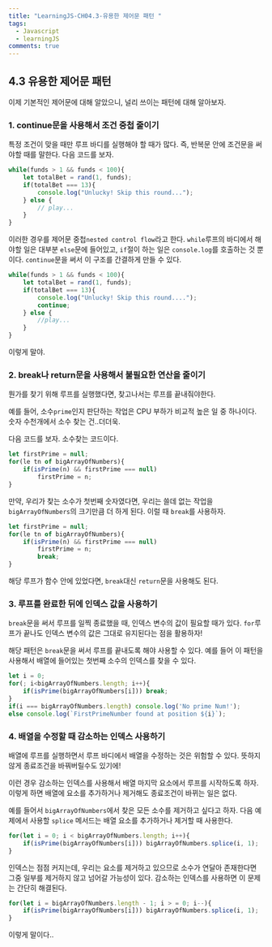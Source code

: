 ```yaml
---
title: "LearningJS-CH04.3-유용한 제어문 패턴 "
tags:
  - Javascript
  - learningJS
comments: true
---
```


## 4.3 유용한 제어문 패턴

이제 기본적인 제어문에 대해 알았으니, 널리 쓰이는 패턴에 대해 알아보자.

### 1. continue문을 사용해서 조건 중첩 줄이기

특정 조건이 맞을 때만 루프 바디를 실행해야 할 때가 많다. 즉, 반복문 안에 조건문을 써야할 때를 말한다. 다음 코드를 보자.

```javascript
while(funds > 1 && funds < 100){
    let totalBet = rand(1, funds);
    if(totalBet === 13){
        console.log("Unlucky! Skip this round...");
    } else {
        // play...
    }
}
```

이러한 경우를 제어문 중첩`nested control flow`라고 한다. `while`루프의 바디에서 해야할 일은 대부분 `else`문에 들어있고, `if`절이 하는 일은 `console.log`를 호출하는 것 뿐이다. `continue`문을 써서 이 구조를 간결하게 만들 수 있다.

```javascript
while(funds > 1 && funds < 100){
    let totalBet = rand(1, funds);
    if(totalBet === 13){
        console.log("Unlucky! Skip this round....");
        continue;
    } else {
        //play...
    }
}
```

이렇게 말야.

### 2. break나 return문을 사용해서 불필요한 연산을 줄이기

뭔가를 찾기 위해 루프를 실행했다면, 찾고나서는 루프를 끝내줘야한다.

예를 들어, 소수`prime`인지 판단하는 작업은 CPU 부하가 비교적 높은 일 중 하나이다. 숫자 수천개에서 소수 찾는 건..더더욱.

다음 코드를 보자. 소수찾는 코드이다.

```javascript
let firstPrime = null;
for(le tn of bigArrayOfNumbers){
    if(isPrime(n) && firstPrime === null)
        firstPrime = n;
}
```

만약, 우리가 찾는 소수가 첫번째 숫자였다면, 우리는 쓸데 없는 작업을 `bigArrayOfNumbers`의 크기만큼 더 하게 된다. 이럴 때 `break`를 사용하자.

```javascript
let firstPrime = null;
for(le tn of bigArrayOfNumbers){
    if(isPrime(n) && firstPrime === null)
        firstPrime = n;
    	break;
}
```

해당 루프가 함수 안에 있었다면, `break`대신 `return`문을 사용해도 된다.

### 3. 루프를 완료한 뒤에 인덱스 값을 사용하기

`break`문을 써서 루프를 일찍 종료했을 때, 인덱스 변수의 값이 필요할 때가 있다. `for`루프가 끝나도 인덱스 변수의 값은 그대로 유지된다는 점을 활용하자!

해당 패턴은 `break`문을 써서 루프를 끝내도록 해야 사용할 수 있다. 예를 들어 이 패턴을 사용해서 배열에 들어있는 첫번째 소수의 인덱스를 찾을 수 있다.

```javascript
let i = 0;
for(; i<bigArrayOfNumbers.length; i++){
    if(isPrime(bigArrayOfNumbers[i])) break;
}
if(i === bigArrayOfNumbers.length) console.log('No prime Num!');
else console.log(`FirstPrimeNumber found at position ${i}`);
```

### 4. 배열을 수정할 때 감소하는 인덱스 사용하기

배열에 루프를 실행하면서 루프 바디에서 배열을 수정하는 것은 위험할 수 있다. 뜻하지 않게 종료조건을 바꿔버릴수도 있기에!

이런 경우 감소하는 인덱스를 사용해서 배열 마지막 요소에서 루프를 시작하도록 하자. 이렇게 하면 배열에 요소를 추가하거나 제거해도 종료조건이 바뀌는 일은 없다. 

예를 들어서 `bigArrayOfNumbers`에서 찾은 모든 소수를 제거하고 싶다고 하자. 다음 예제에서 사용할 `splice` 메서드는 배열 요소를 추가하거나 제거할 때 사용한다. 

```javascript
for(let i = 0; i < bigArrayOfNumbers.length; i++){
    if(isPrime(bigArrayOfNumbers[i])) bigArrayOfNumbers.splice(i, 1);
}
```

인덱스는 점점 커지는데, 우리는 요소를 제거하고 있으므로 소수가 연달아 존재한다면 그중 일부를 제거하지 않고 넘어갈 가능성이 있다. 감소하는 인덱스를 사용하면 이 문제는 간단히 해결된다.

```javascript
for(let i = bigArrayOfNumbers.length - 1; i > = 0; i--){
    if(isPrime(bigArrayOfNumbers[i])) bigArrayOfNumbers.splice(i, 1);
}
```

이렇게 말이다..

